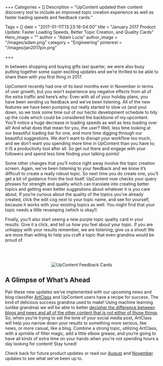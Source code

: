 +++
Categories = []
Description = "UpContent updated their content discovery tool to include an improved topic creation experience as well as faster loading speeds and feedback cards."

Tags = []
date = "2017-01-11T13:23:16-04:00"
title = "January 2017 Product Update: Faster Loading Speeds, Better Topic Creation, and Quality Cards"
Hero_image = ""
author = "Adam Lucia"
author_image = "/images/adam.png"
category = "Engineering"
pinterest = "/images/jan2017pin.png"

+++

In between shopping and buying gifts last quarter, we were also busy putting together some super exciting updates and we’re thrilled to be able to share them with you first thing in 2017.

UpContent recently had one of its best months ever in November in terms of user growth, but you won’t experience any negative effects from all of the extra traffic and here’s why: Even with all of your holiday plans, you have been sending us feedback and we’ve been listening. All of the new features we have been pumping out really started to slow us (and you) down, so we took some time out of our hectic development schedule to tidy up the code which could be considered the backbone of my.upcontent. You’ll notice a huge decrease in loading speeds as well as less loading over all! And what does that mean for you, the user? Well, less time looking at our beautiful loading bar for one, and more time digging through our beautiful suggestions. We don’t want to disrupt your workflow too much, and we don’t want you spending more time in UpContent than you have to; it IS a productivity tool after all. So get out there and engage with your followers and spend less time finding your talking points!

Some other changes that you’ll notice right away involve the topic creation screen. Again, we’ve been listening to your feedback and we know it’s difficult to create a really robust topic. So next time you do create one, you’ll get a bit of guidance from the tool itself. UpContent now checks your query phrases for strength and quality which can translate into creating better topics and getting even better suggestions about whatever it is you care about. If you’re curious about the quality of the topics you’ve already created, click the edit cog next to your topic name, and see for yourself, because it works with your existing topics as well. You might find that your topic needs a little revamping (which is okay!).

Finally, you’ll also start seeing a new purple topic quality card in your results. Give it a click, and tell us how you feel about your topic. If you are unhappy with your results remember, we are listening; give us a shout! We are more than willing to help you craft a topic that even grandma would be proud of.

<p style="text-align: center;"><img src="/images/suggestion-feedback-cards.png" alt="UpContent Feedback Cards" style="margin-top: 50px;"></p>

## A Glimpse of What’s Ahead

Pair these new updates we’ve implemented with our upcoming news and blog classifier [ArtClass](/post/machine-learning-for-curation) and UpContent users have a recipe for success. The kind of delicious success grandma used to make! Using machine learning (unlike grandma) we will be able to better [decipher the difference between blogs and news and all of the other content that is not either of those things](http://upcontent.com/post/machine-learning-for-curation). So, when you’re trying to set the tone of your social media post, ArtClass will help you narrow down your results to something more serious, like news, or more casual, like a blog. Combine a strong topic, utilizing ArtClass, with a sprinkle of filter magic, add a little elbow grease, and you’re going to have all kinds of extra time on your hands when you’re not spending hours a day looking for content! Stay tuned!

Check back for future product updates or read our [August](/post/august-product-update) and [November](/post/november-2016-product-update) updates to see what we’ve been up to.
